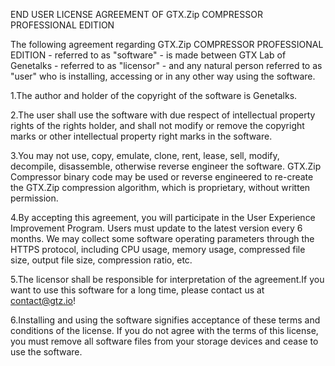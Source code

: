 END USER LICENSE AGREEMENT OF GTX.Zip COMPRESSOR PROFESSIONAL EDITION

The following agreement regarding GTX.Zip COMPRESSOR PROFESSIONAL EDITION - referred to as "software" - is made between GTX Lab of Genetalks - referred to as "licensor" - and any natural person referred to as "user" who is installing, accessing or in any other way using the software. 

1.The author and holder of the copyright of the software is Genetalks.

2.The user shall use the software with due respect of intellectual property rights of the rights holder, and shall not modify or remove the copyright marks or other intellectual property right marks in the software. 

3.You may not use, copy, emulate, clone, rent, lease, sell, modify, decompile, disassemble, otherwise reverse engineer the software. GTX.Zip Compressor binary code may be used or reverse engineered to re-create the GTX.Zip compression algorithm, which is proprietary, without written permission.

4.By accepting this agreement, you will participate in the User Experience Improvement Program. Users must update to the latest version every 6 months. We may collect some software operating parameters through the HTTPS protocol, including CPU usage, memory usage, compressed file size, output file size, compression ratio, etc.

5.The licensor shall be responsible for interpretation of the agreement.If you want to use this software for a long time, please contact us at contact@gtz.io!

6.Installing and using the software signifies acceptance of these terms and conditions of the license. If you do not agree with the terms of this license, you must remove all software files from your storage devices and cease to use the software.

